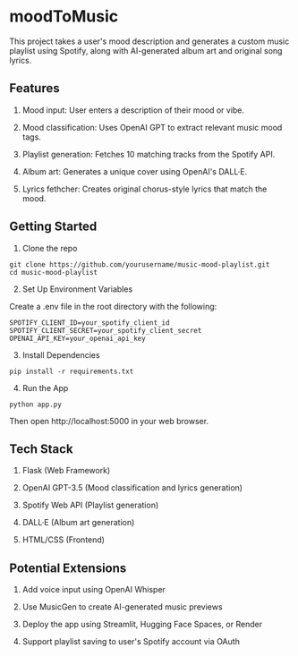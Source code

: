 # moodToMusic

This project takes a user's mood description and generates a custom music playlist using Spotify, along with AI-generated album art and original song lyrics.

## Features

1. Mood input: User enters a description of their mood or vibe.

2. Mood classification: Uses OpenAI GPT to extract relevant music mood tags.

3. Playlist generation: Fetches 10 matching tracks from the Spotify API.

4. Album art: Generates a unique cover using OpenAI's DALL·E.

5. Lyrics fethcher: Creates original chorus-style lyrics that match the mood.


## Getting Started

1. Clone the repo
```
git clone https://github.com/yourusername/music-mood-playlist.git
cd music-mood-playlist
```
2. Set Up Environment Variables

Create a .env file in the root directory with the following:

    SPOTIFY_CLIENT_ID=your_spotify_client_id
    SPOTIFY_CLIENT_SECRET=your_spotify_client_secret
    OPENAI_API_KEY=your_openai_api_key

3. Install Dependencies
```
pip install -r requirements.txt
```
4. Run the App
```
python app.py
```
Then open http://localhost:5000 in your web browser.


## Tech Stack

1. Flask (Web Framework)

2. OpenAI GPT-3.5 (Mood classification and lyrics generation)

3. Spotify Web API (Playlist generation)

4. DALL·E (Album art generation)

5. HTML/CSS (Frontend)

## Potential Extensions

1. Add voice input using OpenAI Whisper

2. Use MusicGen to create AI-generated music previews

3. Deploy the app using Streamlit, Hugging Face Spaces, or Render

4. Support playlist saving to user's Spotify account via OAuth

